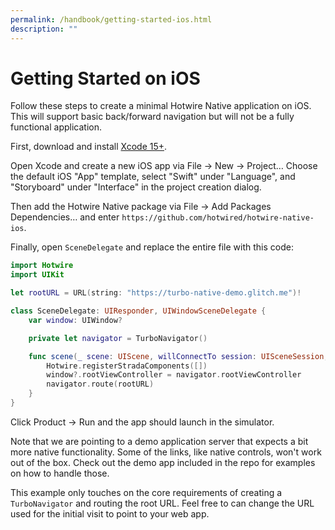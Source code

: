 ```yaml
---
permalink: /handbook/getting-started-ios.html
description: ""
---
```


# Getting Started on iOS

Follow these steps to create a minimal Hotwire Native application on iOS. This will support basic back/forward navigation but will not be a fully functional application.

First, download and install [Xcode 15+](https://developer.apple.com/xcode/).

Open Xcode and create a new iOS app via File → New → Project… Choose the default iOS "App" template, select "Swift" under "Language", and "Storyboard" under "Interface" in the project creation dialog.

Then add the Hotwire Native package via File → Add Packages Dependencies… and enter `https://github.com/hotwired/hotwire-native-ios`.

Finally, open `SceneDelegate` and replace the entire file with this code:

```swift
import Hotwire
import UIKit

let rootURL = URL(string: "https://turbo-native-demo.glitch.me")!

class SceneDelegate: UIResponder, UIWindowSceneDelegate {
    var window: UIWindow?

    private let navigator = TurboNavigator()

    func scene(_ scene: UIScene, willConnectTo session: UISceneSession, options connectionOptions: UIScene.ConnectionOptions) {
        Hotwire.registerStradaComponents([])
        window?.rootViewController = navigator.rootViewController
        navigator.route(rootURL)
    }
}
```

Click Product → Run and the app should launch in the simulator.

Note that we are pointing to a demo application server that expects a bit more native functionality. Some of the links, like native controls, won't work out of the box. Check out the demo app included in the repo for examples on how to handle those.

This example only touches on the core requirements of creating a `TurboNavigator` and routing the root URL. Feel free to can change the URL used for the initial visit to point to your web app.
